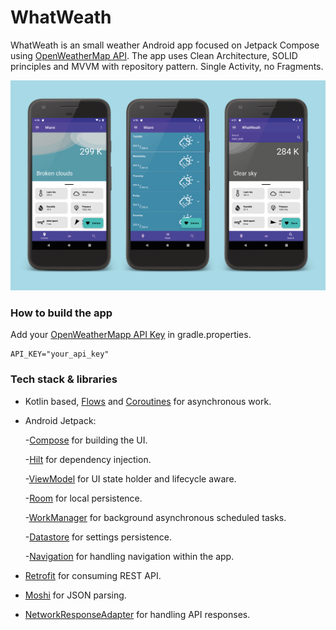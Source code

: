 # WhatWeath
WhatWeath is an small weather Android app focused on Jetpack Compose using [OpenWeatherMap API](https://openweathermap.org/api). The app uses Clean Architecture, SOLID principles and MVVM with repository pattern. Single Activity, no Fragments.

![alt text](https://github.com/Javicompi/WhatWeath/blob/master/previews/Presentation.png "Preview")

### How to build the app
Add your [OpenWeatherMapp API Key](https://home.openweathermap.org/api_keys) in gradle.properties.

```
API_KEY="your_api_key"
```

### Tech stack & libraries
* Kotlin based, [Flows](https://kotlinlang.org/docs/flow.html) and [Coroutines](https://kotlinlang.org/docs/coroutines-overview.html) for asynchronous work.
* Android Jetpack:
  
  -[Compose](https://developer.android.com/jetpack/compose) for building the UI.
  
  -[Hilt](https://developer.android.com/training/dependency-injection/hilt-android) for dependency injection.
  
  -[ViewModel](https://developer.android.com/topic/libraries/architecture/viewmodel) for UI state holder and lifecycle aware.
  
  -[Room](https://developer.android.com/training/data-storage/room) for local persistence.
  
  -[WorkManager](https://developer.android.com/topic/libraries/architecture/workmanager) for background asynchronous scheduled tasks.
  
  -[Datastore](https://developer.android.com/topic/libraries/architecture/datastore) for settings persistence.
  
  -[Navigation](https://developer.android.com/jetpack/compose/navigation) for handling navigation within the app.
  
* [Retrofit](https://square.github.io/retrofit/) for consuming REST API.
* [Moshi](https://github.com/square/moshi) for JSON parsing.
* [NetworkResponseAdapter](https://github.com/haroldadmin/NetworkResponseAdapter) for handling API responses.
